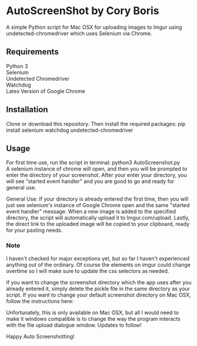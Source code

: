 # AutoScreenShot by Cory Boris
A simple Python script for Mac OSX for uploading images to Imgur using undetected-chromedriver which uses Selenium via Chrome.

## Requirements
Python 3  
Selenium  
Undetected Chromedriver  
Watchdog  
Lates Version of Google Chrome 

## Installation
Clone or download this repository.
Then install the required packages: 
pip install selenium watchdog undetected-chromedriver

## Usage
For first time use, run the script in terminal: python3 AutoScreenshot.py  
A selenium instance of chrome will open, and then you will be prompted to enter the directory of your screenshot. 
After your enter your directory, you will see "started event handler" and you are good to go and ready for general use.  

General Use:
If your directory is already entered the first time, then you will just see selenium's instance of Google Chrome open and the same "started event handler" message. 
When a new image is added to the specified directory, the script will automatically upload it to Imgur.com/upload. 
Lastly, the direct link to the uploaded image will be copied to your clipboard, ready for your pasting needs.  

### Note
I haven't checked for major exceptions yet, but so far I haven't experienced anything out of the ordinary. Of course the elements on imgur could change overtime so I will make sure to update the css selectors as needed.

If you want to change the screenshot directory which the app uses after you already entered it, simply delete the pickle file in the same directory as your script.
If you want to change your default screenshot directory on Mac OSX, follow the instructions here:

Unfortunately, this is only available on Mac OSX, but all I would need to make it windows compatible is to change the way the program interacts with the file upload dialogue window. Updates to follow!

Happy Auto Screenshotting!
